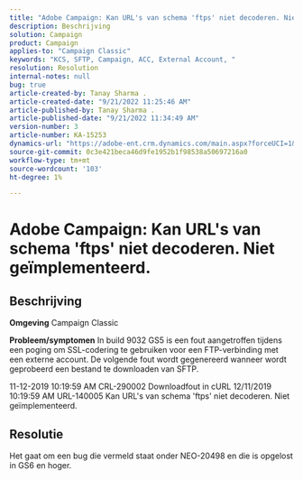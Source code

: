 ```yaml
---
title: "Adobe Campaign: Kan URL's van schema 'ftps' niet decoderen. Niet geïmplementeerd."
description: Beschrijving
solution: Campaign
product: Campaign
applies-to: "Campaign Classic"
keywords: "KCS, SFTP, Campaign, ACC, External Account, "
resolution: Resolution
internal-notes: null
bug: true
article-created-by: Tanay Sharma .
article-created-date: "9/21/2022 11:25:46 AM"
article-published-by: Tanay Sharma .
article-published-date: "9/21/2022 11:34:49 AM"
version-number: 3
article-number: KA-15253
dynamics-url: "https://adobe-ent.crm.dynamics.com/main.aspx?forceUCI=1&pagetype=entityrecord&etn=knowledgearticle&id=6ac94522-a039-ed11-9db1-002248086735"
source-git-commit: 0c3e421beca46d9fe1952b1f98538a50697216a0
workflow-type: tm+mt
source-wordcount: '103'
ht-degree: 1%

---
```


# Adobe Campaign: Kan URL&#39;s van schema &#39;ftps&#39; niet decoderen. Niet geïmplementeerd.

## Beschrijving

<b>Omgeving</b>
Campaign Classic


<b>Probleem/symptomen</b>
In build 9032 GS5 is een fout aangetroffen tijdens een poging om SSL-codering te gebruiken voor een FTP-verbinding met een externe account. De volgende fout wordt gegenereerd wanneer wordt geprobeerd een bestand te downloaden van SFTP.

11-12-2019 10:19:59 AM CRL-290002 Downloadfout in cURL 12/11/2019 10:19:59 AM URL-140005 Kan URL&#39;s van schema &#39;ftps&#39; niet decoderen. Niet geïmplementeerd.




## Resolutie


Het gaat om een bug die vermeld staat onder NEO-20498 en die is opgelost in GS6 en hoger.
